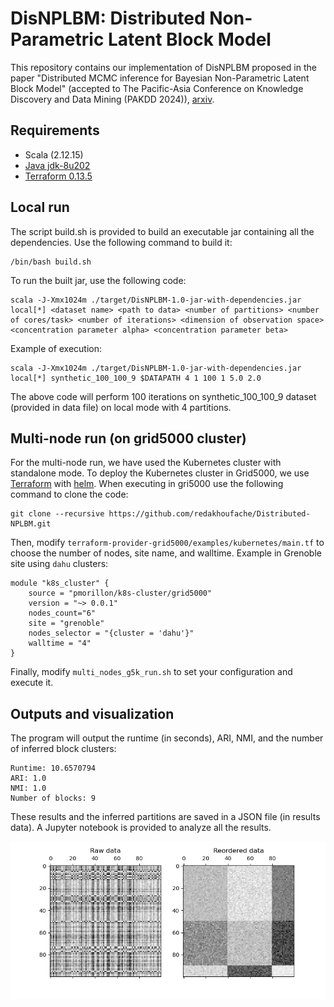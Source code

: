 # DisNPLBM: Distributed Non-Parametric Latent Block Model
This repository contains our implementation of DisNPLBM proposed in the paper "Distributed MCMC inference for Bayesian Non-Parametric Latent Block Model" (accepted to The Pacific-Asia Conference on Knowledge Discovery and Data Mining (PAKDD 2024)), [arxiv](https://arxiv.org/abs/2402.01050).

## Requirements

* Scala (2.12.15)
* [Java jdk-8u202](https://www.oracle.com/java/technologies/javase/javase8-archive-downloads.html)
* [Terraform 0.13.5](https://releases.hashicorp.com/terraform/0.13.5/)
  

## Local run

The script build.sh is provided to build an executable jar containing all the dependencies. 
Use the following command to build it: 

```
/bin/bash build.sh
```

To run the built jar, use the following code:

```
scala -J-Xmx1024m ./target/DisNPLBM-1.0-jar-with-dependencies.jar local[*] <dataset name> <path to data> <number of partitions> <number of cores/task> <number of iterations> <dimension of observation space> <concentration parameter alpha> <concentration parameter beta>
```

Example of execution:

```
scala -J-Xmx1024m ./target/DisNPLBM-1.0-jar-with-dependencies.jar local[*] synthetic_100_100_9 $DATAPATH 4 1 100 1 5.0 2.0
```
The above code will perform  100 iterations on synthetic_100_100_9 dataset (provided in data file) on local mode with 4 partitions.


## Multi-node run (on grid5000 cluster)

For the multi-node run, we have used the Kubernetes cluster with standalone mode.  To deploy the Kubernetes cluster in Grid5000, we use [Terraform](https://github.com/pmorillon/terraform-provider-grid5000) with [helm](https://github.com/bitnami/charts/tree/main/bitnami/spark).
When executing in gri5000 use the following command to clone the code:
```
git clone --recursive https://github.com/redakhoufache/Distributed-NPLBM.git
```
Then, modify `terraform-provider-grid5000/examples/kubernetes/main.tf` to choose the number of nodes, site name, and walltime.
Example in Grenoble site using `dahu` clusters:

```
module "k8s_cluster" {
    source = "pmorillon/k8s-cluster/grid5000"
    version = "~> 0.0.1"
    nodes_count="6"
    site = "grenoble"
    nodes_selector = "{cluster = 'dahu'}"
    walltime = "4"
}
```

Finally, modify `multi_nodes_g5k_run.sh` to set your configuration and execute it. 

## Outputs and visualization
The program will output the runtime (in seconds), ARI, NMI, and the number of inferred block clusters:
```
Runtime: 10.6570794
ARI: 1.0
NMI: 1.0
Number of blocks: 9
```
These results and the inferred partitions are saved in a JSON file (in results data). A Jupyter notebook is provided to analyze all the results.

![Clusters visualization](results/coclustExample.png)
